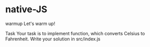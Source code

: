 # native-JS

warmup
Let's warm up!

Task
Your task is to implement function, which converts Celsius to Fahrenheit. Write your solution in src/index.js